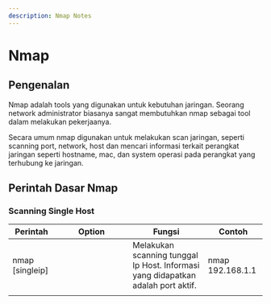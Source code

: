 ```yaml
---
description: Nmap Notes
---
```


# Nmap

## Pengenalan

Nmap adalah tools yang digunakan untuk kebutuhan jaringan. Seorang network administrator biasanya sangat membutuhkan nmap sebagai tool dalam melakukan pekerjaanya.

Secara umum nmap digunakan untuk melakukan scan jaringan, seperti scanning port, network, host dan mencari informasi terkait perangkat jaringan seperti hostname, mac, dan system operasi pada perangkat yang terhubung ke jaringan.

## Perintah Dasar Nmap

### Scanning Single Host

<table><thead><tr><th>Perintah</th><th width="131">Option</th><th>Fungsi</th><th>Contoh</th></tr></thead><tbody><tr><td>nmap [singleip]</td><td></td><td>Melakukan scanning tunggal Ip Host. Informasi yang didapatkan adalah port aktif.</td><td>nmap 192.168.1.1</td></tr><tr><td></td><td></td><td></td><td></td></tr></tbody></table>
